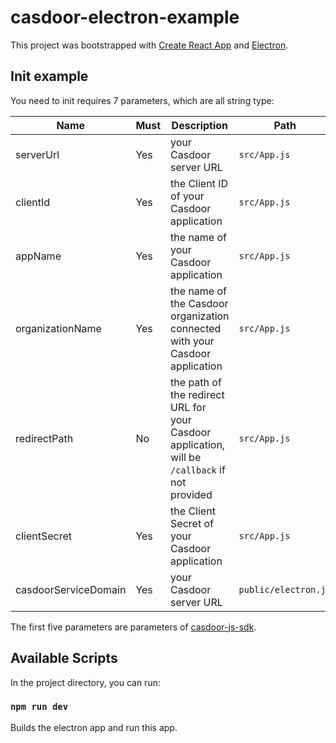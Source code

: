 # casdoor-electron-example

This project was bootstrapped with [Create React App](https://github.com/facebook/create-react-app) and [Electron](https://www.electronjs.org/).

## Init example

You need to init requires 7 parameters, which are all string type:

| Name                 | Must | Description                                                                                      | Path                   |
| -------------------- | ---- | ------------------------------------------------------------------------------------------------ | ---------------------- |
| serverUrl            | Yes  | your Casdoor server URL                                                                          | `src/App.js`         |
| clientId             | Yes  | the Client ID of your Casdoor application                                                        | `src/App.js`         |
| appName              | Yes  | the name of your Casdoor application                                                             | `src/App.js`         |
| organizationName     | Yes  | the name of the Casdoor organization connected with your Casdoor application                     | `src/App.js`         |
| redirectPath         | No   | the path of the redirect URL for your Casdoor application, will be `/callback` if not provided | `src/App.js`         |
| clientSecret         | Yes  | the Client Secret of your Casdoor application                                                   | `src/App.js`         |
| casdoorServiceDomain | Yes  | your Casdoor server URL                                                                          | `public/electron.js` |

The first five parameters are parameters of [casdoor-js-sdk](https://github.com/casdoor/casdoor-js-sdk).

## Available Scripts

In the project directory, you can run:

### `npm run dev`

Builds the electron app and run this app.
